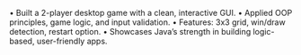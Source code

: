 •	Built a 2-player desktop game with a clean, interactive GUI.
•	Applied OOP principles, game logic, and input validation.
•	Features: 3x3 grid, win/draw detection, restart option.
•	Showcases Java’s strength in building logic-based, user-friendly apps.
